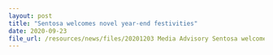 ```yaml
---
layout: post
title: "Sentosa welcomes novel year-end festivities"
date: 2020-09-23
file_url: /resources/news/files/20201203 Media Advisory Sentosa welcomes novel yearend festivities.pdf
---
```

